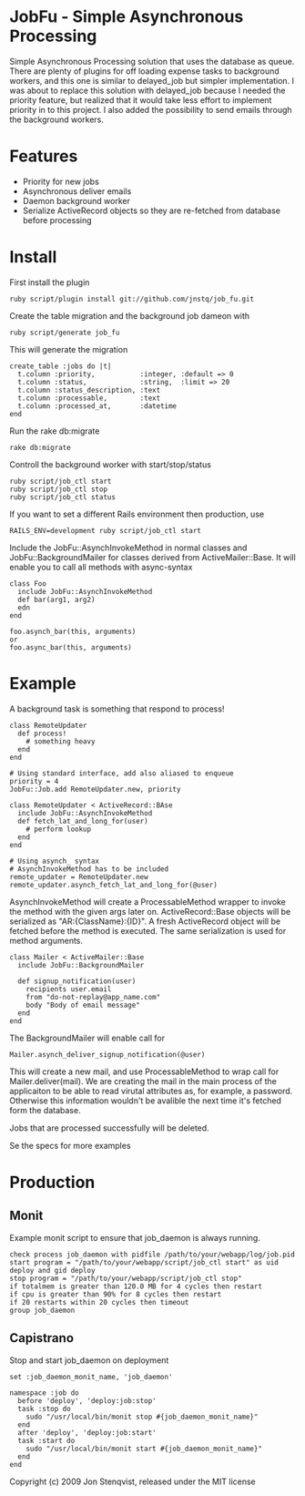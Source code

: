 JobFu - Simple Asynchronous Processing
======================================

Simple Asynchronous Processing solution that uses the database as queue. There are plenty of plugins for off loading expense tasks to background workers, and this one is similar to delayed_job but simpler implementation. I was about to replace this solution with delayed_job because I needed the priority feature, but realized that it would take less effort to implement priority in to this project. I also added the possibility to send emails through the background workers.

Features
========

* Priority for new jobs
* Asynchronous deliver emails
* Daemon background worker
* Serialize ActiveRecord objects so they are re-fetched from database before processing

Install
=======

First install the plugin
		
    ruby script/plugin install git://github.com/jnstq/job_fu.git

Create the table migration and the background job dameon with

    ruby script/generate job_fu
    
This will generate the migration

    create_table :jobs do |t|
      t.column :priority,           :integer, :default => 0
      t.column :status,             :string,  :limit => 20
      t.column :status_description, :text
      t.column :processable,        :text
      t.column :processed_at,       :datetime
    end
    
Run the rake db:migrate

    rake db:migrate
    
Controll the background worker with start/stop/status

    ruby script/job_ctl start
    ruby script/job_ctl stop
    ruby script/job_ctl status
        
If you want to set a different Rails environment then production, use

    RAILS_ENV=development ruby script/job_ctl start    

Include the JobFu::AsynchInvokeMethod in normal classes and JobFu::BackgroundMailer for classes derived from ActiveMailer::Base. It will enable you to call all methods with async-syntax

    class Foo
      include JobFu::AsynchInvokeMethod   
      def bar(arg1, arg2)
      edn
    end

    foo.asynch_bar(this, arguments)
    or 
    foo.async_bar(this, arguments)
   

Example
=======

A background task is something that respond to process!

    class RemoteUpdater      
      def process!
        # something heavy
      end
    end

    # Using standard interface, add also aliased to enqueue
    priority = 4
    JobFu::Job.add RemoteUpdater.new, priority
    
    class RemoteUpdater < ActiveRecord::BAse
      include JobFu::AsynchInvokeMethod
      def fetch_lat_and_long_for(user)
        # perform lookup
      end
    end
    
    # Using asynch_ syntax
    # AsynchInvokeMethod has to be included
    remote_updater = RemoteUpdater.new
    remote_updater.asynch_fetch_lat_and_long_for(@user)


AsynchInvokeMethod will create a ProcessableMethod wrapper to invoke the method with the given args later on. ActiveRecord::Base objects will be serialized as "AR:{ClassName}:{ID}". A fresh ActiveRecord object will be fetched before the method is executed. The same serialization is used for method arguments.

    class Mailer < ActiveMailer::Base
      include JobFu::BackgroundMailer
      
      def signup_notification(user)
        recipients user.email
        from "do-not-replay@app_name.com"
        body "Body of email message"
      end
    end

The BackgroundMailer will enable call for

    Mailer.asynch_deliver_signup_notification(@user)

This will create a new mail, and use ProcessableMethod to wrap call for Mailer.deliver(mail). We are creating the mail in the main process of the applicaiton to be able to read virutal attributes as, for example, a password. Otherwise this information wouldn't be avalible the next time it's fetched form the database.

Jobs that are processed successfully will be deleted.

Se the specs for more examples

Production
==========

Monit
-----

Example monit script to ensure that job_daemon is always running.

    check process job_daemon with pidfile /path/to/your/webapp/log/job.pid
    start program = "/path/to/your/webapp/script/job_ctl start" as uid deploy and gid deploy
    stop program = "/path/to/your/webapp/script/job_ctl stop"
    if totalmem is greater than 120.0 MB for 4 cycles then restart
    if cpu is greater than 90% for 8 cycles then restart
    if 20 restarts within 20 cycles then timeout
    group job_daemon

Capistrano
----------

Stop and start job_daemon on deployment

    set :job_daemon_monit_name, 'job_daemon'

    namespace :job do
      before 'deploy', 'deploy:job:stop'
      task :stop do
        sudo "/usr/local/bin/monit stop #{job_daemon_monit_name}"
      end
      after 'deploy', 'deploy:job:start'
      task :start do
        sudo "/usr/local/bin/monit start #{job_daemon_monit_name}"
      end
    end

Copyright (c) 2009 Jon Stenqvist, released under the MIT license